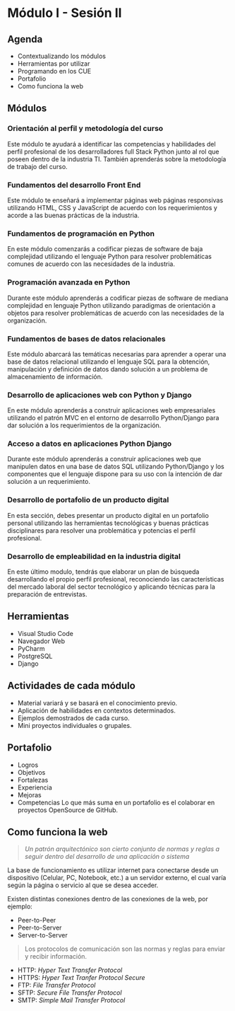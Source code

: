 # Módulo I - Sesión II

## Agenda

- Contextualizando los módulos
- Herramientas por utilizar
- Programando en los CUE
- Portafolio
- Como funciona la web

## Módulos

### Orientación al perfil y metodología del curso

Este módulo te ayudará a identificar las competencias y habilidades del perfil profesional de los desarrolladores full Stack Python junto al rol que poseen dentro de la industria TI. También aprenderás sobre la metodología de trabajo del curso.

### Fundamentos del desarrollo Front End

Este módulo te enseñará a implementar páginas web páginas responsivas utilizando HTML, CSS y JavaScript de acuerdo con los requerimientos y acorde a las buenas prácticas de la industria.

### Fundamentos de programación en Python

En este módulo comenzarás a codificar piezas de software de baja complejidad utilizando el lenguaje Python para resolver problemáticas comunes de acuerdo con las necesidades de la industria.

### Programación avanzada en Python

Durante este módulo aprenderás a codificar piezas de software de mediana complejidad en lenguaje Python utilizando paradigmas de orientación a objetos para resolver problemáticas de acuerdo con las necesidades de la organización.

### Fundamentos de bases de datos relacionales

Este módulo abarcará las temáticas necesarias para aprender a operar una base de datos relacional utilizando el lenguaje SQL para la obtención, manipulación y definición de datos dando solución a un problema de almacenamiento de información.

### Desarrollo de aplicaciones web con Python y Django

En este módulo aprenderás a construir aplicaciones web empresariales utilizando el patrón MVC en el entorno de desarrollo Python/Django para dar solución a los requerimientos de la organización.

### Acceso a datos en aplicaciones Python Django

Durante este módulo aprenderás a construir aplicaciones web que manipulen datos en una base de datos SQL utilizando Python/Django y los componentes que el lenguaje dispone para su uso con la intención de dar solución a un requerimiento.

### Desarrollo de portafolio de un producto digital

En esta sección, debes presentar un producto digital en un portafolio personal utilizando las herramientas tecnológicas y buenas prácticas disciplinares para resolver una problemática y potencias el perfil profesional.

### Desarrollo de empleabilidad en la industria digital

En este último modulo, tendrás que elaborar un plan de búsqueda desarrollando el propio perfil profesional, reconociendo las características del mercado laboral del sector tecnológico y aplicando técnicas para la preparación de entrevistas.

## Herramientas

- Visual Studio Code
- Navegador Web
- PyCharm
- PostgreSQL
- Django

## Actividades de cada módulo

- Material variará y se basará en el conocimiento previo.
- Aplicación de habilidades en contextos determinados.
- Ejemplos demostrados de cada curso.
- Mini proyectos individuales o grupales.

## Portafolio

- Logros
- Objetivos
- Fortalezas
- Experiencia
- Mejoras
- Competencias
  Lo que más suma en un portafolio es el colaborar en proyectos OpenSource de GitHub.

## Como funciona la web

> _Un patrón arquitectónico son cierto conjunto de normas y reglas a seguir dentro del desarrollo de una aplicación o sistema_

La base de funcionamiento es utilizar internet para conectarse desde un dispositivo (Celular, PC, Notebook, etc.) a un servidor externo, el cual varía según la página o servicio al que se desea acceder.

Existen distintas conexiones dentro de las conexiones de la web, por ejemplo:

- Peer-to-Peer
- Peer-to-Server
- Server-to-Server

> Los protocolos de comunicación son las normas y reglas para enviar y recibir información.

- HTTP: _Hyper Text Transfer Protocol_
- HTTPS: _Hyper Text Tranfer Protocol Secure_
- FTP: _File Transfer Protocol_
- SFTP: _Secure File Transfer Protocol_
- SMTP: _Simple Mail Transfer Protocol_
